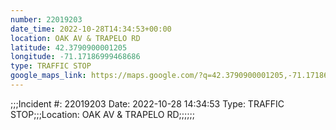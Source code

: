```yaml
---
number: 22019203
date_time: 2022-10-28T14:34:53+00:00
location: OAK AV & TRAPELO RD
latitude: 42.3790900001205
longitude: -71.17186999468686
type: TRAFFIC STOP
google_maps_link: https://maps.google.com/?q=42.3790900001205,-71.17186999468686
---
```


;;;Incident #: 22019203  Date: 2022-10-28 14:34:53   Type: TRAFFIC STOP;;;Location: OAK AV & TRAPELO RD;;;;;;
